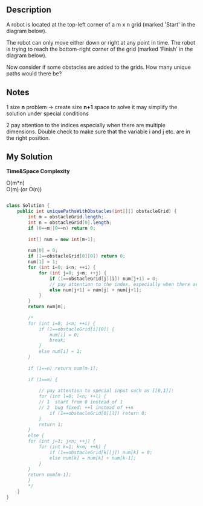 Description
----
A robot is located at the top-left corner of a m x n grid (marked 'Start' in the diagram below).

The robot can only move either down or right at any point in time. The robot is trying to reach the bottom-right corner of the grid (marked 'Finish' in the diagram below).

Now consider if some obstacles are added to the grids. How many unique paths would there be?

Notes 
----
1 size **n** problem -> create size **n+1** space to solve it may simplify the solution under special conditions

2 pay attention to the indices especially when there are multiple dimensions. Double check to make sure that the variable i and j etc. are in the right position.


My Solution
----

**Time&Space Complexity**

O(m\*n)  
O(m) (or O(n))

```java

class Solution {
    public int uniquePathsWithObstacles(int[][] obstacleGrid) {
        int m = obstacleGrid.length;
        int n = obstacleGrid[0].length;
        if (0==m||0==n) return 0;
        
        int[] num = new int[m+1];
        
        num[0] = 0;
        if (1==obstacleGrid[0][0]) return 0;
        num[1] = 1;
        for (int i=0; i<n; ++i) {
            for (int j=0; j<m; ++j) {
                if (1==obstacleGrid[j][i]) num[j+1] = 0;   
                // pay attention to the index, especially when there are multple dimensions
                else num[j+1] = num[j] + num[j+1];
            }    
        }
        return num[m];
        
        /*
        for (int i=0; i<m; ++i) {
            if (1==obstacleGrid[i][0]) {
                num[i] = 0;
                break;
            }
            else num[i] = 1;
        }
        
        if (1==n) return num[m-1];
        
        if (1==m) {
            
            // pay attention to special input such as [[0,1]]:
            for (int l=0; l<n; ++l) {  
            // 1  start from 0 instead of 1 
            // 2  bug fixed: ++l instead of ++n
                if (1==obstacleGrid[0][l]) return 0;
            }
            return 1;
        }
        else {
        for (int j=1; j<n; ++j) {
            for (int k=1; k<m; ++k) {
                if (1==obstacleGrid[k][j]) num[k] = 0;
                else num[k] = num[k] + num[k-1];
            }
        }
        return num[m-1];
        }
        */
    }
}

```
